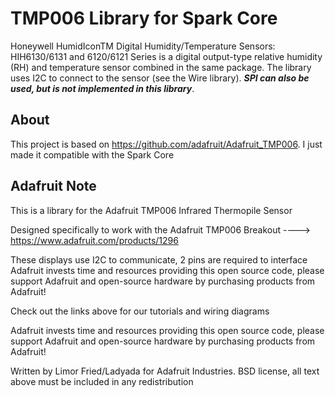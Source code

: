 TMP006 Library for Spark Core
===================
Honeywell HumidIconTM Digital Humidity/Temperature Sensors: HIH6130/6131 and 6120/6121 Series is a digital output-type relative humidity (RH) and temperature sensor combined in the same package. The library uses I2C to connect to the sensor (see the Wire library). ***SPI can also be used, but is not implemented in this library***.

About
-----
This project is based on https://github.com/adafruit/Adafruit_TMP006. I just made it compatible with the Spark Core

Adafruit Note
-----
This is a library for the Adafruit TMP006 Infrared Thermopile Sensor

Designed specifically to work with the Adafruit TMP006 Breakout
  ----> https://www.adafruit.com/products/1296

These displays use I2C to communicate, 2 pins are required to interface
Adafruit invests time and resources providing this open source code,
please support Adafruit and open-source hardware by purchasing
products from Adafruit!

Check out the links above for our tutorials and wiring diagrams

Adafruit invests time and resources providing this open source code,
please support Adafruit and open-source hardware by purchasing
products from Adafruit!

Written by Limor Fried/Ladyada for Adafruit Industries.
BSD license, all text above must be included in any redistribution

